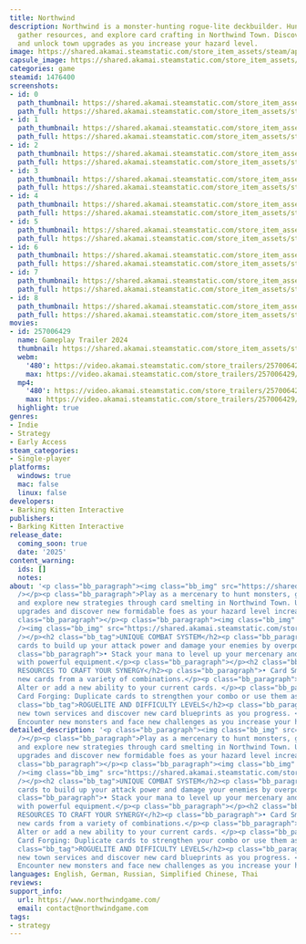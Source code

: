 ```yaml
---
title: Northwind
description: Northwind is a monster-hunting rogue-lite deckbuilder. Hunt monsters,
  gather resources, and explore card crafting in Northwind Town. Discover new monsters
  and unlock town upgrades as you increase your hazard level.
image: https://shared.akamai.steamstatic.com/store_item_assets/steam/apps/1476400/header.jpg?t=1732868094
capsule_image: https://shared.akamai.steamstatic.com/store_item_assets/steam/apps/1476400/16b816fe81e4e0debac31e11d9c1647ed7cda9f1/capsule_231x87.jpg?t=1732868094
categories: game
steamid: 1476400
screenshots:
- id: 0
  path_thumbnail: https://shared.akamai.steamstatic.com/store_item_assets/steam/apps/1476400/ss_7e3133d6fa3c5cb10786f1c94a44c3f3b8bbe3b1.600x338.jpg?t=1732868094
  path_full: https://shared.akamai.steamstatic.com/store_item_assets/steam/apps/1476400/ss_7e3133d6fa3c5cb10786f1c94a44c3f3b8bbe3b1.1920x1080.jpg?t=1732868094
- id: 1
  path_thumbnail: https://shared.akamai.steamstatic.com/store_item_assets/steam/apps/1476400/ss_29ea42165f8118e337147f3f0a5433b76655a9c7.600x338.jpg?t=1732868094
  path_full: https://shared.akamai.steamstatic.com/store_item_assets/steam/apps/1476400/ss_29ea42165f8118e337147f3f0a5433b76655a9c7.1920x1080.jpg?t=1732868094
- id: 2
  path_thumbnail: https://shared.akamai.steamstatic.com/store_item_assets/steam/apps/1476400/ss_982afa36904522ccb89dca2e7170ac0e346fb104.600x338.jpg?t=1732868094
  path_full: https://shared.akamai.steamstatic.com/store_item_assets/steam/apps/1476400/ss_982afa36904522ccb89dca2e7170ac0e346fb104.1920x1080.jpg?t=1732868094
- id: 3
  path_thumbnail: https://shared.akamai.steamstatic.com/store_item_assets/steam/apps/1476400/ss_29d91a8c7899afc0af25661c1a1b23204f7d82ba.600x338.jpg?t=1732868094
  path_full: https://shared.akamai.steamstatic.com/store_item_assets/steam/apps/1476400/ss_29d91a8c7899afc0af25661c1a1b23204f7d82ba.1920x1080.jpg?t=1732868094
- id: 4
  path_thumbnail: https://shared.akamai.steamstatic.com/store_item_assets/steam/apps/1476400/ss_5670d827052c2341d3638f2b37688b6fbff776dc.600x338.jpg?t=1732868094
  path_full: https://shared.akamai.steamstatic.com/store_item_assets/steam/apps/1476400/ss_5670d827052c2341d3638f2b37688b6fbff776dc.1920x1080.jpg?t=1732868094
- id: 5
  path_thumbnail: https://shared.akamai.steamstatic.com/store_item_assets/steam/apps/1476400/ss_5ac01375885f7bd4a63d22878cdd1e12724feb7e.600x338.jpg?t=1732868094
  path_full: https://shared.akamai.steamstatic.com/store_item_assets/steam/apps/1476400/ss_5ac01375885f7bd4a63d22878cdd1e12724feb7e.1920x1080.jpg?t=1732868094
- id: 6
  path_thumbnail: https://shared.akamai.steamstatic.com/store_item_assets/steam/apps/1476400/ss_d752bd3062f3f989b50968a7bd59ee0b93768838.600x338.jpg?t=1732868094
  path_full: https://shared.akamai.steamstatic.com/store_item_assets/steam/apps/1476400/ss_d752bd3062f3f989b50968a7bd59ee0b93768838.1920x1080.jpg?t=1732868094
- id: 7
  path_thumbnail: https://shared.akamai.steamstatic.com/store_item_assets/steam/apps/1476400/ss_7329342f7ec3d2d59513f31752519c8b94b41eaf.600x338.jpg?t=1732868094
  path_full: https://shared.akamai.steamstatic.com/store_item_assets/steam/apps/1476400/ss_7329342f7ec3d2d59513f31752519c8b94b41eaf.1920x1080.jpg?t=1732868094
- id: 8
  path_thumbnail: https://shared.akamai.steamstatic.com/store_item_assets/steam/apps/1476400/ss_7919eeb38c5276b401df50dddd5a1d3bd9afa347.600x338.jpg?t=1732868094
  path_full: https://shared.akamai.steamstatic.com/store_item_assets/steam/apps/1476400/ss_7919eeb38c5276b401df50dddd5a1d3bd9afa347.1920x1080.jpg?t=1732868094
movies:
- id: 257006429
  name: Gameplay Trailer 2024
  thumbnail: https://shared.akamai.steamstatic.com/store_item_assets/steam/apps/257006429/movie.293x165.jpg?t=1710769905
  webm:
    '480': https://video.akamai.steamstatic.com/store_trailers/257006429/movie480_vp9.webm?t=1710769905
    max: https://video.akamai.steamstatic.com/store_trailers/257006429/movie_max_vp9.webm?t=1710769905
  mp4:
    '480': https://video.akamai.steamstatic.com/store_trailers/257006429/movie480.mp4?t=1710769905
    max: https://video.akamai.steamstatic.com/store_trailers/257006429/movie_max.mp4?t=1710769905
  highlight: true
genres:
- Indie
- Strategy
- Early Access
steam_categories:
- Single-player
platforms:
  windows: true
  mac: false
  linux: false
developers:
- Barking Kitten Interactive
publishers:
- Barking Kitten Interactive
release_date:
  coming_soon: true
  date: '2025'
content_warning:
  ids: []
  notes:
about: '<p class="bb_paragraph"><img class="bb_img" src="https://shared.akamai.steamstatic.com/store_item_assets/steam/apps/1476400/extras/Town.gif?t=1732868094"
  /></p><p class="bb_paragraph">Play as a mercenary to hunt monsters, gather resources,
  and explore new strategies through card smelting in Northwind Town. Unlock new town
  upgrades and discover new formidable foes as your hazard level increases.</p><p
  class="bb_paragraph"></p><p class="bb_paragraph"><img class="bb_img" src="https://shared.akamai.steamstatic.com/store_item_assets/steam/apps/1476400/extras/Features_NW.png?t=1732868094"
  /><img class="bb_img" src="https://shared.akamai.steamstatic.com/store_item_assets/steam/apps/1476400/extras/Gameplay.gif?t=1732868094"
  /></p><h2 class="bb_tag">UNIQUE COMBAT SYSTEM</h2><p class="bb_paragraph">• Play
  cards to build up your attack power and damage your enemies by overpowering them.</p><p
  class="bb_paragraph">• Stack your mana to level up your mercenary and equip them
  with powerful equipment.</p><p class="bb_paragraph"></p><h2 class="bb_tag">SPEND
  RESOURCES TO CRAFT YOUR SYNERGY</h2><p class="bb_paragraph">• Card Smelting: Discover
  new cards from a variety of combinations.</p><p class="bb_paragraph">• Card Enhancement:
  Alter or add a new ability to your current cards. </p><p class="bb_paragraph">•
  Card Forging: Duplicate cards to strengthen your combo or use them as smelting materials.</p><h2
  class="bb_tag">ROGUELITE AND DIFFICULTY LEVELS</h2><p class="bb_paragraph">• Unlock
  new town services and discover new card blueprints as you progress. </p><p class="bb_paragraph">•
  Encounter new monsters and face new challenges as you increase your hazard level.</p>'
detailed_description: '<p class="bb_paragraph"><img class="bb_img" src="https://shared.akamai.steamstatic.com/store_item_assets/steam/apps/1476400/extras/Town.gif?t=1732868094"
  /></p><p class="bb_paragraph">Play as a mercenary to hunt monsters, gather resources,
  and explore new strategies through card smelting in Northwind Town. Unlock new town
  upgrades and discover new formidable foes as your hazard level increases.</p><p
  class="bb_paragraph"></p><p class="bb_paragraph"><img class="bb_img" src="https://shared.akamai.steamstatic.com/store_item_assets/steam/apps/1476400/extras/Features_NW.png?t=1732868094"
  /><img class="bb_img" src="https://shared.akamai.steamstatic.com/store_item_assets/steam/apps/1476400/extras/Gameplay.gif?t=1732868094"
  /></p><h2 class="bb_tag">UNIQUE COMBAT SYSTEM</h2><p class="bb_paragraph">• Play
  cards to build up your attack power and damage your enemies by overpowering them.</p><p
  class="bb_paragraph">• Stack your mana to level up your mercenary and equip them
  with powerful equipment.</p><p class="bb_paragraph"></p><h2 class="bb_tag">SPEND
  RESOURCES TO CRAFT YOUR SYNERGY</h2><p class="bb_paragraph">• Card Smelting: Discover
  new cards from a variety of combinations.</p><p class="bb_paragraph">• Card Enhancement:
  Alter or add a new ability to your current cards. </p><p class="bb_paragraph">•
  Card Forging: Duplicate cards to strengthen your combo or use them as smelting materials.</p><h2
  class="bb_tag">ROGUELITE AND DIFFICULTY LEVELS</h2><p class="bb_paragraph">• Unlock
  new town services and discover new card blueprints as you progress. </p><p class="bb_paragraph">•
  Encounter new monsters and face new challenges as you increase your hazard level.</p>'
languages: English, German, Russian, Simplified Chinese, Thai
reviews:
support_info:
  url: https://www.northwindgame.com/
  email: contact@northwindgame.com
tags:
- strategy
---
```


